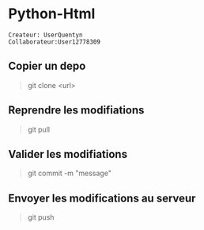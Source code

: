 # Python-Html
```
Createur: UserQuentyn
Collaborateur:User12778309
```
## Copier un depo 
>git clone \<url\>

## Reprendre les modifiations 
>git pull

## Valider les modifiations
>git commit -m "message"

## Envoyer les modifications au serveur
>git push